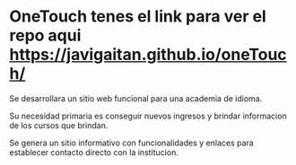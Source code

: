 # OneTouch tenes el link para ver el repo aqui https://javigaitan.github.io/oneTouch/
Se desarrollara un sitio web funcional para una academia de idioma.

Su necesidad primaria es conseguir nuevos ingresos y brindar informacion de los cursos que brindan.

Se genera un sitio informativo con funcionalidades y enlaces para establecer contacto directo con la institucion.
